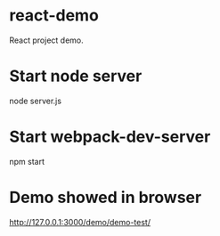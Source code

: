 # react-demo
React project demo.

# Start node server
node server.js

# Start webpack-dev-server
npm start

# Demo showed in browser
http://127.0.0.1:3000/demo/demo-test/
